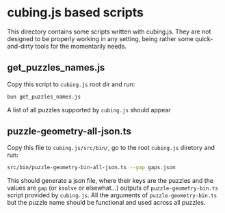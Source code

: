 # cubing.js based scripts

This directory contains some scripts written with cubing.js. They are not designed to be properly working in any setting, being rather some quick-and-dirty tools for the momentarily needs.

## get_puzzles_names.js

Copy this script to `cubing.js` root dir and run:

```bash
bun get_puzzles_names.js
```

A list of all puzzles supported by `cubing.js` should appear


## puzzle-geometry-all-json.ts

Copy this file to `cubing.js/src/bin/`, go to the root `cubing.js` diretory and run:

```bash
src/bin/puzzle-geometry-bin-all-json.ts --gap gaps.json
```

This should generate a json file, where their keys are the puzzles and the values are `gap` (or `ksolve` or elsewhat...) outputs of `puzzle-geometry-bin.ts` script provided by `cubing.js`. All the arguments of `puzzle-geometry-bin.ts` but the puzzle name should be functional and used across all puzzles. 